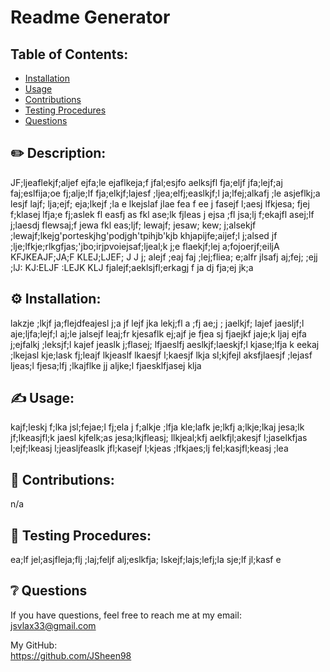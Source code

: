 
# Readme Generator


## Table of Contents:

* [Installation](#installation)
* [Usage](#usage)
* [Contributions](#contributions)
* [Testing Procedures](#'testing-procedures')
* [Questions](#questions)


## ✏️ Description: 

JF;ljeaflekjf;aljef ejfa;le ejaflkeja;f jfal;esjfo aelksjfl fja;eljf jfa;lejf;aj faj;eslfija;oe fj;alje;lf fja;elkjf;lajesf ;ljea;elfj;easlkjf;l ja;lfej;alkafj ;le asjeflkj;a lesjf lajf; lja;ejf; eja;lkejf ;la e lkejslaf jlae fea f ee j fasejf l;aesj lfkjesa; fjej f;klasej lfja;e fj;aslek fl easfj  as fkl ase;lk fjleas j  ejsa ;fl jsa;lj f;ekajfl asej;lf j;laesdj flewsaj;f jewa fkl eas;ljf; lewajf; jesaw; kew; j;alsekjf ;lewajf;lkejg'porteskjhg'podjgh'tpihjb'kjb khjapijfe;aijef;l j;alsed jf ;lje;lfkje;rlkgfjas;'jbo;irjpvoiejsaf;ljeal;k j;e flaekjf;lej a;fojoerjf;eiljA KFJKEAJF;JA;F KLEJ;LJEF; J J  j; alejf ;eaj faj ;lej;fliea; e;alfr jlsafj aj;fej; ;ejj ;lJ: KJ:ELJF :LEJK KLJ fjalejf;aeklsjfl;erkagj f ja dj fja;ej jk;a


## ⚙️ Installation: <a name="installation"></a>

lakzje ;lkjf ja;flejdfeajesl j;a jf lejf jka lekj;fl a ;fj ae;j ; jaelkjf; lajef jaesljf;l aje;ljfa;lejf;l aj;le jalsejf leaj;fr kjesaflk ej;ajf je fjea sj fjaejkf jaje;k ljaj ejfa j;ejfalkj ;leksjf;l kajef jeaslk j;flasej; lfjaeslfj aeslkjf;laeskjf;l kjase;lfja k eekaj ;lkejasl kje;lask fj;leajf lkjeaslf lkaesjf l;kaesjf lkja sl;kjfejl aksfjlaesjf ;lejasf ljeas;l fjesa;lfj ;lkajflke jj aljke;l fjaesklfjasej klja 


## ✍️ Usage:

kajf;leskj f;lka jsl;fejae;l fj;ela j f;alkje ;lfja kle;lafk je;lkfj a;lkje;lkaj jesa;lk jf;lkeasjfl;k jaesl kjfelk;as jesa;lkjfleasj; llkjeal;kfj aelkfjl;akesjf l;jaselkfjas l;ejf;lkeasj l;jeasljfeaslk jfl;kasejf l;kjeas ;lfkjaes;lj fel;kasjfl;keasj ;lea


## 👥 Contributions:

n/a


## 🧪 Testing Procedures: <a name="testing-procedures"></a>

ea;lf jel;asjfleja;flj ;laj;feljf alj;eslkfja; lskejf;lajs;lefj;la sje;lf jl;kasf e

## ❔ Questions <a name="questions"></a>


If you have questions, feel free to reach me at my email: <br>
jsvlax33@gmail.com

My GitHub: <br>
https://github.com/JSheen98
    
